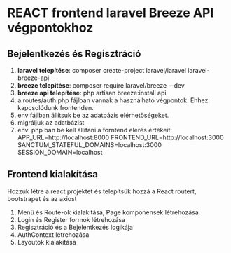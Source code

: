 # REACT frontend laravel Breeze API végpontokhoz 

## Bejelentkezés és Regisztráció

1. **laravel telepítése**: composer create-project laravel/laravel laravel-breeze-api
2. **breeze telepítése**:  composer require laravel/breeze --dev
3. **breeze api telepítése**:  php artisan breeze:install api
4. a routes/auth.php fájlban vannak a használható végpontok. Ehhez kapcsolódunk frontenden. 
5. env fájlban állítsuk be az adatbázis elérhetőségeket. 
6. migráljuk az adatbázist
7. env. php ban be kell állítani a forntend elérés értékeit: 
APP_URL=http://localhost:8000
FRONTEND_URL=http://localhost:3000
SANCTUM_STATEFUL_DOMAINS=localhost:3000
SESSION_DOMAIN=localhost



## Frontend kialakítása

Hozzuk létre a react projektet és telepítsük hozzá a React routert, bootstrapet és az axiost

 1. Menü és Route-ok kialakítása, Page komponensek létrehozása
 2. Login és Register formok létrehozása
 3. Regisztráció és a Bejelentkezés logikája
 4. AuthContext létrehozása
 5. Layoutok kialakítása

